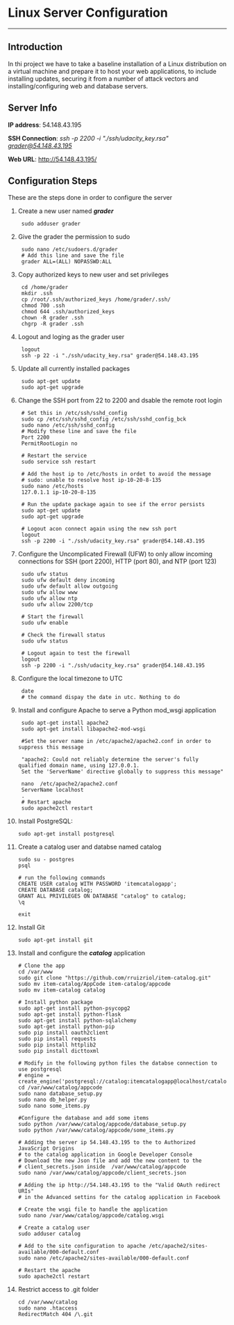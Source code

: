 # Linux Server Configuration

---

## Introduction

In thi project we have to take a baseline installation of a Linux distribution on a virtual machine and prepare it to host your web applications, to include installing updates, securing it from a number of attack vectors and installing/configuring web and database servers.

## Server Info

**IP address**: 54.148.43.195

**SSH Connection**: *ssh -p 2200 -i "./ssh/udacity_key.rsa" grader@54.148.43.195*

**Web URL**: http://54.148.43.195/

## Configuration Steps

These are the steps done in order to configure the server

1. Create a new user named ***grader***

        sudo adduser grader
2. Give the grader the permission to sudo

        sudo nano /etc/sudoers.d/grader
        # Add this line and save the file
        grader ALL=(ALL) NOPASSWD:ALL
3. Copy authorized keys to new user and set privileges

        cd /home/grader
        mkdir .ssh
        cp /root/.ssh/authorized_keys /home/grader/.ssh/
        chmod 700 .ssh
        chmod 644 .ssh/authorized_keys
        chown -R grader .ssh
        chgrp -R grader .ssh
4. Logout and loging as the grader user

        logout
        ssh -p 22 -i "./ssh/udacity_key.rsa" grader@54.148.43.195
5. Update all currently installed packages

        sudo apt-get update
        sudo apt-get upgrade
6. Change the SSH port from 22 to 2200 and dsable the remote root login

        # Set this in /etc/ssh/sshd_config
        sudo cp /etc/ssh/sshd_config /etc/ssh/sshd_config_bck
        sudo nano /etc/ssh/sshd_config
        # Modify these line and save the file
        Port 2200
        PermitRootLogin no
        
        # Restart the service
        sudo service ssh restart
        
        # Add the host ip to /etc/hosts in ordet to avoid the message
        # sudo: unable to resolve host ip-10-20-8-135
        sudo nano /etc/hosts
        127.0.1.1 ip-10-20-8-135
        
        # Run the update package again to see if the error persists
        sudo apt-get update
        sudo apt-get upgrade
        
        # Logout acon connect again using the new ssh port
        logout
        ssh -p 2200 -i "./ssh/udacity_key.rsa" grader@54.148.43.195
7. Configure the Uncomplicated Firewall (UFW) to only allow incoming connections 
   for SSH (port 2200), HTTP (port 80), and NTP (port 123)

        sudo ufw status
        sudo ufw default deny incoming
        sudo ufw default allow outgoing
        sudo ufw allow www
        sudo ufw allow ntp
        sudo ufw allow 2200/tcp
        
        # Start the firewall
        sudo ufw enable
        
        # Check the firewall status
        sudo ufw status 
        
        # Logout again to test the firewall
        logout
        ssh -p 2200 -i "./ssh/udacity_key.rsa" grader@54.148.43.195
8. Configure the local timezone to UTC

        date
        # the command dispay the date in utc. Nothing to do
9. Install and configure Apache to serve a Python mod_wsgi application

        sudo apt-get install apache2
        sudo apt-get install libapache2-mod-wsgi
        
        #Set the server name in /etc/apache2/apache2.conf in order to suppress this message
        
        "apache2: Could not reliably determine the server's fully qualified domain name, using 127.0.0.1. 
        Set the 'ServerName' directive globally to suppress this message" 
        
        nano  /etc/apache2/apache2.conf
        ServerName localhost
        .
        # Restart apache
        sudo apache2ctl restart
10. Install PostgreSQL:

        sudo apt-get install postgresql
11. Create a catalog user and databse named catalog

        sudo su - postgres
        psql
        
        # run the following commands
        CREATE USER catalog WITH PASSWORD 'itemcatalogapp';
        CREATE DATABASE catalog;
        GRANT ALL PRIVILEGES ON DATABASE "catalog" to catalog;
        \q
        
        exit
12. Install Git

        sudo apt-get install git
13. Install and configure the ***catalog*** application

        # Clone the app
        cd /var/www
        sudo git clone "https://github.com/rruizriol/item-catalog.git"
        sudo mv item-catalog/AppCode item-catalog/appcode
        sudo mv item-catalog catalog
        
        # Install python package
        sudo apt-get install python-psycopg2
        sudo apt-get install python-flask
        sudo apt-get install python-sqlalchemy
        sudo apt-get install python-pip
        sudo pip install oauth2client
        sudo pip install requests
        sudo pip install httplib2
        sudo pip install dicttoxml
        
        # Modify in the following python files the databse connection to use postgresql
        # engine = create_engine('postgresql://catalog:itemcatalogapp@localhost/catalog')
        cd /var/www/catalog/appcode
        sudo nano database_setup.py
        sudo nano db_helper.py
        sudo nano some_items.py
        
        #Configure the database and add some items
        sudo python /var/www/catalog/appcode/database_setup.py
        sudo python /var/www/catalog/appcode/some_items.py
        
        # Adding the server ip 54.148.43.195 to the to Authorized JavaScript Origins 
        # to the catalog application in Google Developer Console
        # Download the new Json file and add the new content to the  
        # client_secrets.json inside  /var/www/catalog/appcode
        sudo nano /var/www/catalog/appcode/client_secrets.json
        
        # Adding the ip http://54.148.43.195 to the "Valid OAuth redirect URIs" 
        # in the Advanced settins for the catalog application in Facebook
        
        # Create the wsgi file to handle the application
        sudo nano /var/www/catalog/appcode/catalog.wsgi
        
        # Create a catalog user
        sudo adduser catalog
        
        # Add to the site configuration to apache /etc/apache2/sites-available/000-default.conf
        sudo nano /etc/apache2/sites-available/000-default.conf
        
        # Restart the apache
        sudo apache2ctl restart
14. Restrict access to .git folder

        cd /var/www/catalog
        sudo nano .htaccess
        RedirectMatch 404 /\.git        
        

